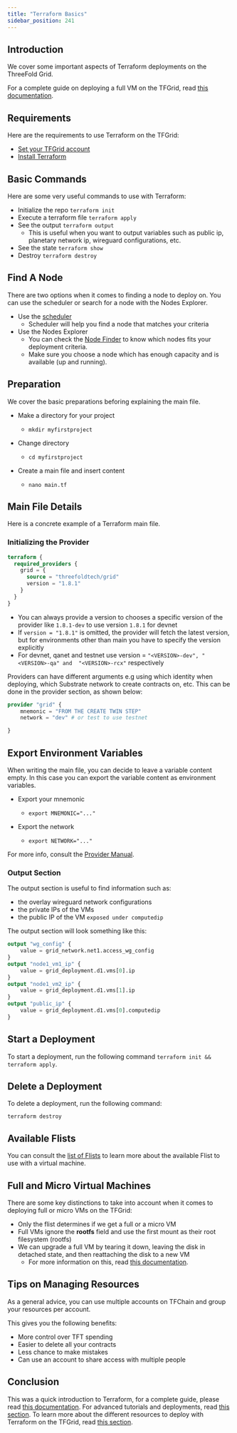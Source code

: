 ```yaml
---
title: "Terraform Basics"
sidebar_position: 241
---
```






## Introduction

We cover some important aspects of Terraform deployments on the ThreeFold Grid. 

For a complete guide on deploying a full VM on the TFGrid, read [this documentation](./terraform_full_vm.md).

## Requirements

Here are the requirements to use Terraform on the TFGrid:

- [Set your TFGrid account](../getstarted/tfgrid3_getstarted.md)
- [Install Terraform](../terraform_toc/terraform_install.md)

## Basic Commands

Here are some very useful commands to use with Terraform:

- Initialize the repo `terraform init` 
- Execute a terraform file `terraform apply`
- See the output `terraform output`
  - This is useful when you want to output variables such as public ip, planetary network ip, wireguard configurations, etc.
- See the state `terraform show`
- Destroy `terraform destroy`

## Find A Node

There are two options when it comes to finding a node to deploy on. You can use the scheduler or search for a node with the Nodes Explorer.

- Use the [scheduler](resources/terraform_scheduler.md)
  - Scheduler will help you find a node that matches your criteria
- Use the Nodes Explorer
  - You can check the [Node Finder](../../dashboard/deploy/node_finder.md) to know which nodes fits your deployment criteria.
  - Make sure you choose a node which has enough capacity and is available (up and running).

## Preparation

We cover the basic preparations beforing explaining the main file.

- Make a directory for your project 
  - ```
    mkdir myfirstproject
    ```
- Change directory
  - ```
    cd myfirstproject
    ```
- Create a main file and insert content
  - ```
    nano main.tf
    ```


## Main File Details

Here is a concrete example of a Terraform main file.

### Initializing the Provider


```terraform
terraform {
  required_providers {
    grid = {
      source = "threefoldtech/grid"
      version = "1.8.1"
    }
  }
}

```
- You can always provide a version to chooses a specific version of the provider like `1.8.1-dev` to use version `1.8.1` for devnet
- If `version = "1.8.1"` is omitted, the provider will fetch the latest version, but for environments other than main you have to specify the version explicitly
- For devnet, qanet and testnet use version = `"<VERSION>-dev", "<VERSION>-qa" and  "<VERSION>-rcx"` respectively

Providers can have different arguments e.g using which identity when deploying, which Substrate network to create contracts on, etc. This can be done in the provider section, as shown below:

```terraform
provider "grid" {
    mnemonic = "FROM THE CREATE TWIN STEP"
    network = "dev" # or test to use testnet

}
```

## Export Environment Variables

When writing the main file, you can decide to leave a variable content empty. In this case you can export the variable content as environment variables.

* Export your mnemonic
  * ```
    export MNEMONIC="..."
    ```
* Export the network
  * ```
    export NETWORK="..."
    ```

For more info, consult the [Provider Manual](./advanced/terraform_provider.md).

### Output Section

The output section is useful to find information such as:

- the overlay wireguard network configurations
- the private IPs of the VMs
- the public IP of the VM `exposed under computedip`


The output section will look something like this:

```terraform
output "wg_config" {
    value = grid_network.net1.access_wg_config
}
output "node1_vm1_ip" {
    value = grid_deployment.d1.vms[0].ip
}
output "node1_vm2_ip" {
    value = grid_deployment.d1.vms[1].ip
}
output "public_ip" {
    value = grid_deployment.d1.vms[0].computedip
}

```

## Start a Deployment

To start a deployment, run the following command `terraform init && terraform apply`.

## Delete a Deployment

To delete a deployment, run the following command:

```
terraform destroy
```

## Available Flists

You can consult the [list of Flists](../../developers/flist/flist.md)  to learn more about the available Flist to use with a virtual machine.

## Full and Micro Virtual Machines

There are some key distinctions to take into account when it comes to deploying full or micro VMs on the TFGrid:

* Only the flist determines if we get a full or a micro VM
* Full VMs ignore the **rootfs** field and use the first mount as their root filesystem (rootfs)
* We can upgrade a full VM by tearing it down, leaving the disk in detached state, and then reattaching the disk to a new VM
  * For more information on this, read [this documentation](https://forum.threefold.io/t/full-vm-recovery-tool/4152).

## Tips on Managing Resources

As a general advice, you can use multiple accounts on TFChain and group your resources per account.

This gives you the following benefits:

- More control over TFT spending
- Easier to delete all your contracts
- Less chance to make mistakes
- Can use an account to share access with multiple people

## Conclusion

This was a quick introduction to Terraform, for a complete guide, please read [this documentation](./terraform_full_vm.md). For advanced tutorials and deployments, read [this section](./advanced/terraform_advanced_readme.md). To learn more about the different resources to deploy with Terraform on the TFGrid, read [this section](./resources/terraform_resources_readme.md).